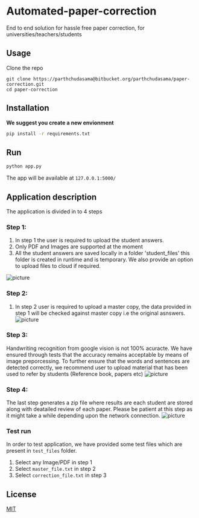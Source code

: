 # Automated-paper-correction

End to end solution for hassle free paper correction, for universities/teachers/students

## Usage

Clone the repo

    git clone https://parthchudasama@bitbucket.org/parthchudasama/paper-correction.git
	cd paper-correction


## Installation
**We suggest you create a new envionment**
```bash
pip install -r requirements.txt
```
## Run

```python
python app.py
```
The app will be available at  `127.0.0.1:5000/`

## Application description
The application is divided in to 4 steps
### Step 1:
1. In step 1 the user is required to upload the student answers.
2. Only PDF and Images are supported at the moment
3. All the student answers are saved locally in a folder 'student_files' this folder is created in runtime and is temporary. We also provide an option to upload files to cloud if required.

![picture](https://bitbucket.org/parthchudasama/paper-correction/raw/06a400646d30b9a416896e31f8af28911a64dc5b/static/screenshots/Step%201.png)

### Step 2:
1. In step 2 user is required to upload a master copy, the data provided in step 1 will be checked  against master copy i.e the original asnswers.
![picture](https://bitbucket.org/parthchudasama/paper-correction/raw/06a400646d30b9a416896e31f8af28911a64dc5b/static/screenshots/Step%202.png)

### Step 3:
Handwriting recognition from google vision is not 100% acuracte. We have ensured through tests that the accuracy remains acceptable by means of image preporcessing. To further ensure that the words and sentences are detected correctly, we recommend user to upload material that has been used to refer by students (Reference book, papers etc)
![picture](https://bitbucket.org/parthchudasama/paper-correction/raw/06a400646d30b9a416896e31f8af28911a64dc5b/static/screenshots/step%203.png)

### Step 4:
The last step generates a zip file where results are each student are stored along with deatailed review of each paper.
Please be patient at this step as it might take a while depending upon the network connection.
![picture](https://bitbucket.org/parthchudasama/paper-correction/raw/06a400646d30b9a416896e31f8af28911a64dc5b/static/screenshots/step%204.png)

### Test run
In order to test application, we have provided some test files which are present in `test_files` folder.

1. Select any Image/PDF in step 1
2. Select `master_file.txt` in step 2
3. Select `correction_file.txt` in step 3


## License

[MIT](https://choosealicense.com/licenses/mit/)
